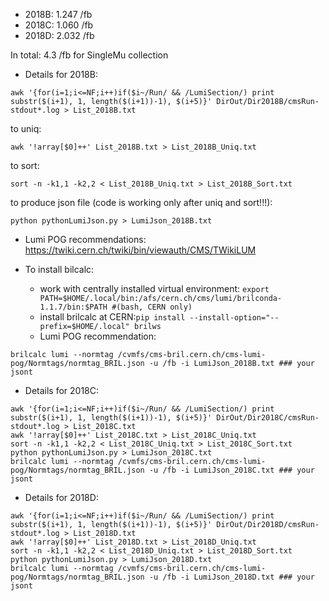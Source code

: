 
 * 2018B: 1.247 /fb
 * 2018C: 1.060 /fb
 * 2018D: 2.032 /fb 

 In total: 4.3 /fb for SingleMu collection

 * Details for 2018B:

```
awk '{for(i=1;i<=NF;i++)if($i~/Run/ && /LumiSection/) print substr($(i+1), 1, length($(i+1))-1), $(i+5)}' DirOut/Dir2018B/cmsRun-stdout*.log > List_2018B.txt
```
to uniq:
```
awk '!array[$0]++' List_2018B.txt > List_2018B_Uniq.txt
```
to sort:
```
sort -n -k1,1 -k2,2 < List_2018B_Uniq.txt > List_2018B_Sort.txt
```
to produce json file (code is working only after uniq and sort!!!):
```
python pythonLumiJson.py > LumiJson_2018B.txt

```
 * Lumi POG recommendations: https://twiki.cern.ch/twiki/bin/viewauth/CMS/TWikiLUM

 * To install bilcalc:

    * work with centrally installed virtual environment: `export PATH=$HOME/.local/bin:/afs/cern.ch/cms/lumi/brilconda-1.1.7/bin:$PATH #(bash, CERN only)`
    * install brilcalc at CERN:`pip install --install-option="--prefix=$HOME/.local" brilws`
    * Lumi POG recommendation:
```
brilcalc lumi --normtag /cvmfs/cms-bril.cern.ch/cms-lumi-pog/Normtags/normtag_BRIL.json -u /fb -i LumiJson_2018B.txt ### your jsont
```
 * Details for 2018C:
```
awk '{for(i=1;i<=NF;i++)if($i~/Run/ && /LumiSection/) print substr($(i+1), 1, length($(i+1))-1), $(i+5)}' DirOut/Dir2018C/cmsRun-stdout*.log > List_2018C.txt
awk '!array[$0]++' List_2018C.txt > List_2018C_Uniq.txt
sort -n -k1,1 -k2,2 < List_2018C_Uniq.txt > List_2018C_Sort.txt
python pythonLumiJson.py > LumiJson_2018C.txt
brilcalc lumi --normtag /cvmfs/cms-bril.cern.ch/cms-lumi-pog/Normtags/normtag_BRIL.json -u /fb -i LumiJson_2018C.txt ### your jsont
``` 
 * Details for 2018D:
```
awk '{for(i=1;i<=NF;i++)if($i~/Run/ && /LumiSection/) print substr($(i+1), 1, length($(i+1))-1), $(i+5)}' DirOut/Dir2018D/cmsRun-stdout*.log > List_2018D.txt
awk '!array[$0]++' List_2018D.txt > List_2018D_Uniq.txt
sort -n -k1,1 -k2,2 < List_2018D_Uniq.txt > List_2018D_Sort.txt
python pythonLumiJson.py > LumiJson_2018D.txt
brilcalc lumi --normtag /cvmfs/cms-bril.cern.ch/cms-lumi-pog/Normtags/normtag_BRIL.json -u /fb -i LumiJson_2018D.txt ### your jsont
``` 

